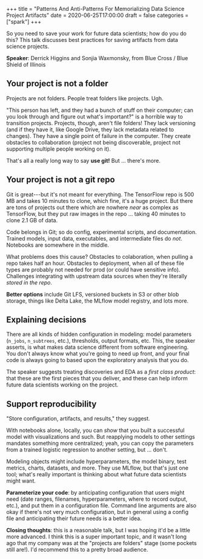 +++
title = "Patterns And Anti-Patterns For Memorializing Data Science Project Artifacts"
date = 2020-06-25T17:00:00
draft = false
categories = ["spark"]
+++

So you need to save your work for future data scientists; how do you do this? This talk discusses best practices for saving artifacts from data science projects.

<!--more-->

**Speaker**: Derrick Higgins and Sonjia Waxmonsky, from Blue Cross / Blue Shield of Illinois


## Your project is not a folder
Projects are not folders. People treat folders like projects. Ugh.

"This person has left, and they had a bunch of stuff on their computer; can you look through and figure out what's important?" is a horrible way to transition projects. Projects, though, aren't file folders! They lack versioning (and if they have it, like Google Drive, they lack metadata related to changes). They have a single point of failure in the computer. They create obstacles to collaboration (project not being discoverable, project not supporting multiple people working on it).

That's all a really long way to say **use git!** But ... there's more.


## Your project is not a git repo
Git is great---but it's not meant for everything. The TensorFlow repo is 500 MB and takes 10 minutes to clone, which fine, it's a huge project. But there are tons of projects out there which are nowhere *near* as complex as TensorFlow, but they put raw images in the repo ... taking 40 minutes to clone 2.1 GB of data.

Code belongs in Git; so do config, experimental scripts, and documentation. Trained models, input data, executables, and intermediate files do *not*. Notebooks are somewhere in the middle.

What problems does this cause? Obstacles to colaboration, when pulling a repo takes half an hour. Obstacles to deployment, when all of these file types are probably not needed for prod (or could have sensitive info). Challenges integrating with upstream data sources when they're literally *stored in the repo*.

**Better options** include Git LFS, versioned buckets in S3 or other blob storage, things like Delta Lake, the MLflow model registry, and lots more. 

## Explaining decisions
There are all kinds of hidden configuration in modeling: model parameters (`n_jobs`, `n_subtrees`, etc.), thresholds, output formats, etc. This, the speaker asserts, is what makes data science different from software engineering. You don't always know what you're going to need up front, and your final code is always going to based upon the exploratory analysis that you do.

The speaker suggests treating discoveries and EDA as a *first class product*: that these are the first pieces that you deliver, and these can help inform future data scientists working on the project.

## Support reproducibility
"Store configuration, artifacts, and results," they suggest. 

With notebooks alone, locally, you can *show* that you built a successful model with visualizations and such. But reapplying models to other settings mandates something more centralized; yeah, you can copy the parameters from a trained logistic regression to another setting, but ... don't.

Modeling objects might include hyperparameters, the model binary, test metrics, charts, datasets, and more. They use MLflow, but that's just one tool; what's really important is thinking about what future data scientists might want.

**Parameterize your code**: by anticipating configuration that users might need (date ranges, filenames, hyperparameters, where to record output, etc.), and put them in a configuration file. Command line arguments are also okay if there's not very much configuration, but in general using a config file and anticipating their future needs is a better idea.

**Closing thoughts**: this is a reasonable talk, but I was hoping it'd be a little more advanced. I think this is a super important topic, and it wasn't long ago that my company was at the "projects are folders" stage (some pockets still are!). I'd recommend this to a pretty broad audience.

